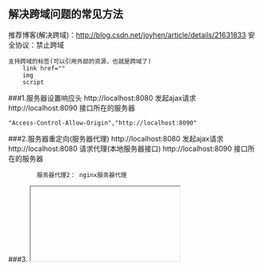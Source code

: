 解决跨域问题的常见方法
---
推荐博客(解决跨域)：http://blog.csdn.net/joyhen/article/details/21631833
安全协议：禁止跨域

	支持跨域的标签(可以引用外部的资源，也就是跨域了)
		link href=""
		img
		script
	
###1.服务器设置响应头
    http://localhost:8080  发起ajax请求
    http://localhost:8090  接口所在的服务器

    "Access-Control-Allow-Origin","http://localhost:8090"

###2.服务器重定向(服务器代理)
			http://localhost:8080  发起ajax请求
			http://localhost:8080  请求代理(本地服务器接口)
			http://localhost:8090  接口所在的服务器

			服务器代理2： nginx服务器代理
###3. <iframe>方式引入(传统方式，基本淘汰)

###4. jsonp
```
			$.ajax({
				url:'',
				dataType: 'jsonp',  // get方式
				jsonp:"callback",
				jsonpCallback:"name"
				succes:function(res){
	
				}
			})
			var js = <script></script>
			js.src = 'url';
			js.onload = function(){}

			//ajax 后端返回
				res.send(
					callbackName:'aaa',
					age: 18
				)
			jsonp 
				res.send(
					callbackName({
						age: 18
					})
				)
```
